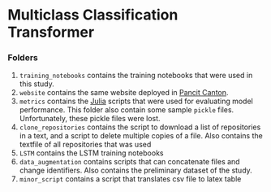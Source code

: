 # Multiclass Classification Transformer

### Folders

1. `training_notebooks` contains the training notebooks that were used in this study.
2. `website` contains the same website deployed in [Pancit Canton](https://pancitcanton.azurewebsites.net).
3. `metrics` contains the [Julia](https://julialang.org/) scripts that were used for evaluating model performance. This folder also contain some sample `pickle` files. Unfortunately, these pickle files were lost.
4. `clone_repositories` contains the script to download a list of repositories in a text, and a script to delete multiple copies of a file. Also contains the textfile of all repositories that was used
5. `LSTM` contains the LSTM training notebooks
6. `data_augmentation` contains scripts that can concatenate files and change identifiers. Also contains the preliminary dataset of the study.
7. `minor_script` contains a script that translates csv file to latex table
